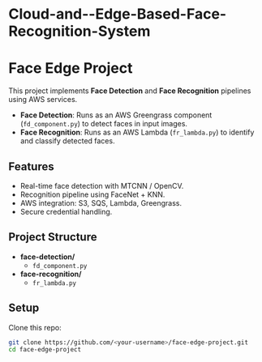# Cloud-and--Edge-Based-Face-Recognition-System

# Face Edge Project

This project implements **Face Detection** and **Face Recognition** pipelines using AWS services.

- **Face Detection**: Runs as an AWS Greengrass component (`fd_component.py`) to detect faces in input images.
- **Face Recognition**: Runs as an AWS Lambda (`fr_lambda.py`) to identify and classify detected faces.

## Features
- Real-time face detection with MTCNN / OpenCV.
- Recognition pipeline using FaceNet + KNN.
- AWS integration: S3, SQS, Lambda, Greengrass.
- Secure credential handling.

## Project Structure
- **face-detection/**
  - `fd_component.py`
- **face-recognition/**
  - `fr_lambda.py`

##  Setup
Clone this repo:
   ```bash
   git clone https://github.com/<your-username>/face-edge-project.git
   cd face-edge-project
